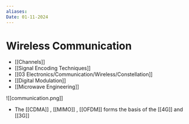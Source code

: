 ```yaml
---
aliases: 
Date: 01-11-2024
---
```

# Wireless Communication


- [[Channels]]
- [[Signal Encoding Techniques]]
- [[03 Electronics/Communication/Wireless/Constellation]]
- [[Digital Modulation]]
- [[Microwave Engineering]]

![[communication.png]]

- The [[CDMA]] , [[MIMO]] , [[OFDM]] forms the basis of the [[4G]] and [[3G]] 


